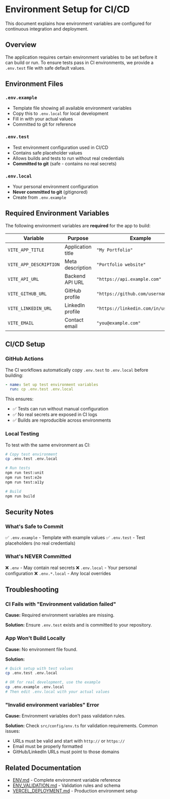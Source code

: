# Environment Setup for CI/CD

This document explains how environment variables are configured for continuous integration and deployment.

## Overview

The application requires certain environment variables to be set before it can build or run. To ensure tests pass in CI environments, we provide a `.env.test` file with safe default values.

## Environment Files

### `.env.example`

- Template file showing all available environment variables
- Copy this to `.env.local` for local development
- Fill in with your actual values
- Committed to git for reference

### `.env.test`

- Test environment configuration used in CI/CD
- Contains safe placeholder values
- Allows builds and tests to run without real credentials
- **Committed to git** (safe - contains no real secrets)

### `.env.local`

- Your personal environment configuration
- **Never committed to git** (gitignored)
- Create from `.env.example`

## Required Environment Variables

The following environment variables are **required** for the app to build:

| Variable               | Purpose           | Example                              |
| ---------------------- | ----------------- | ------------------------------------ |
| `VITE_APP_TITLE`       | Application title | `"My Portfolio"`                     |
| `VITE_APP_DESCRIPTION` | Meta description  | `"Portfolio website"`                |
| `VITE_API_URL`         | Backend API URL   | `"https://api.example.com"`          |
| `VITE_GITHUB_URL`      | GitHub profile    | `"https://github.com/username"`      |
| `VITE_LINKEDIN_URL`    | LinkedIn profile  | `"https://linkedin.com/in/username"` |
| `VITE_EMAIL`           | Contact email     | `"you@example.com"`                  |

## CI/CD Setup

### GitHub Actions

The CI workflows automatically copy `.env.test` to `.env.local` before building:

```yaml
- name: Set up test environment variables
  run: cp .env.test .env.local
```

This ensures:

- ✅ Tests can run without manual configuration
- ✅ No real secrets are exposed in CI logs
- ✅ Builds are reproducible across environments

### Local Testing

To test with the same environment as CI:

```bash
# Copy test environment
cp .env.test .env.local

# Run tests
npm run test:unit
npm run test:e2e
npm run test:a11y

# Build
npm run build
```

## Security Notes

### What's Safe to Commit

✅ `.env.example` - Template with example values
✅ `.env.test` - Test placeholders (no real credentials)

### What's NEVER Committed

❌ `.env` - May contain real secrets
❌ `.env.local` - Your personal configuration
❌ `.env.*.local` - Any local overrides

## Troubleshooting

### CI Fails with "Environment validation failed"

**Cause:** Required environment variables are missing.

**Solution:** Ensure `.env.test` exists and is committed to your repository.

### App Won't Build Locally

**Cause:** No environment file found.

**Solution:**

```bash
# Quick setup with test values
cp .env.test .env.local

# OR for real development, use the example
cp .env.example .env.local
# Then edit .env.local with your actual values
```

### "Invalid environment variables" Error

**Cause:** Environment variables don't pass validation rules.

**Solution:** Check `src/config/env.ts` for validation requirements. Common issues:

- URLs must be valid and start with `http://` or `https://`
- Email must be properly formatted
- GitHub/LinkedIn URLs must point to those domains

## Related Documentation

- [ENV.md](./ENV.md) - Complete environment variable reference
- [ENV_VALIDATION.md](./ENV_VALIDATION.md) - Validation rules and schema
- [VERCEL_DEPLOYMENT.md](./VERCEL_DEPLOYMENT.md) - Production environment setup
